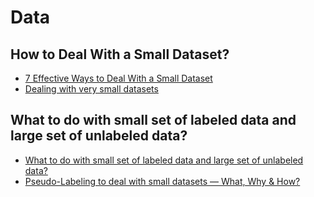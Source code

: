 # Data 

## How to Deal With a Small Dataset?

- [7 Effective Ways to Deal With a Small Dataset](https://hackernoon.com/7-effective-ways-to-deal-with-a-small-dataset-2gyl407s)
- [Dealing with very small datasets](https://www.kaggle.com/rafjaa/dealing-with-very-small-datasets)


## What to do with small set of labeled data and large set of unlabeled data?

- [What to do with small set of labeled data and large set of unlabeled data?](https://www.reddit.com/r/MachineLearning/comments/4o2o45/what_to_do_with_small_set_of_labeled_data_and/)
- [Pseudo-Labeling to deal with small datasets — What, Why & How?](https://towardsdatascience.com/pseudo-labeling-to-deal-with-small-datasets-what-why-how-fd6f903213af)
